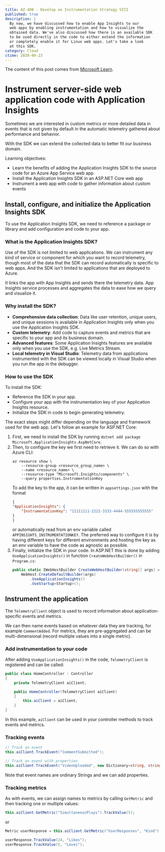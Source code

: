 ```yaml
---
title: AZ-400 - Develop an Instrumentation Strategy VIII
published: true
description: |
  By now, we have discussed how to enable App Insights to our
  web apps by enabling instrumentation and how to visualize the
  obtained data. We've also discussed how there is an available SDK
  to be used directly in the code to either extend the information
  or completely enable it for Linux web apps. Let's take a look
  at this SDK.
category: Cloud
ctime: 2020-09-23
---
```


The content of this post comes from [Microsoft Learn](https://docs.microsoft.com/en-us/learn/modules/instrument-web-app-code-with-application-insights/).

# Instrument server-side web application code with Application Insights

Sometimes we are interested in custom metrics or more detailed data in events that is not given by default in the automatic telemetry gathered about performance and behavior.

With the SDK we can extend the collected data to better fit our business domain.

Learning objectives:
* Learn the benefits of adding the Application Insights SDK to the source code for an Azure App Service web app
* Install the Application Insights SDK in an ASP.NET Core web app
* Instrument a web app with code to gather information about custom events

## Install, configure, and initialize the Application Insights SDK

To use the Application Insights SDK, we need to reference a package or library and add configuration and code to your app.

### What is the Application Insights SDK?

Use of the SDK is not limited to web applications. We can instrument any kind of service or component for which you want to record telemetry, though most of the data that the SDK can record automatically is specific to web apps. And the SDK isn't limited to applications that are deployed to Azure.

It links the app with App Insights and sends there the telemetry data. App Insights service processes and aggregates the data to ease how we query and visualize it.

### Why install the SDK?

* **Comprehensive data collection**: Data like user retention, unique users, and unique sessions is available in Application Insights only when you use the Application Insights SDK.
* **Custom telemetry**: Add code to capture events and metrics that are specific to your app and its business domain.
* **Advanced features**: Some Application Insights features are available only when you use the SDK, e.g. Live Metrics Stream.
* **Local telemetry in Visual Studio**: Telemetry data from applications instrumented with the SDK can be viewed locally in Visual Studio when you run the app in the debugger.

### How to use the SDK

To install the SDK:

* Reference the SDK in your app.
* Configure your app with the instrumentation key of your Application Insights resource.
* Initialize the SDK in code to begin generating telemetry.

The exact steps might differ depending on the language and framework used for the web app. Let's follow an example for ASP.NET Core:

1. First, we need to install the SDK by running `dotnet add package Microsoft.ApplicationInsights.AspNetCore`.
2. Then, to configure the key we first need to retrieve it. We can do so with Azure CLI:
    ```
    az resource show \
        --resource-group <resource_group_name> \
        --name <resource_name> \
        --resource-type "Microsoft.Insights/components" \
        --query properties.InstrumentationKey
    ```
    To add the key to the app, it can be written in `appsettings.json` with the format
    ```json
    {
    "ApplicationInsights": {
        "InstrumentationKey": "11111111-2222-3333-4444-555555555555"
    }
    }
    ```
    or automatically read from an env variable called `APPINSIGHTS_INSTRUMENTATIONKEY`. The preferred way to configure it is by having different keys for different environments and hosting the key as an env variable to have the code as agnostic as possible.
3. Finally, initialize the SDK in your code. In ASP.NET this is done by adding `UseApplicationInsights()` in function `CreateWebHostBuilder()` in `Program.cs`:
    ```c#
    public static IWebHostBuilder CreateWebHostBuilder(string[] args) =>
        WebHost.CreateDefaultBuilder(args)
            .UseApplicationInsights()
            .UseStartup<Startup>();
    ```

## Instrument the application

The `TelemetryClient` object is used to record information about application-specific events and metrics.

We can then name events based on whatever data they are tracking, for example `CommentAdded`. For metrics, they are pre-aggregated and can be multi-dimensional (record multiple values into a single metric).

### Add instrumentation to your code

After adding `UseApplicationInsights()` in the code, `TelemetryClient` is registered and can be called:

```c#
public class HomeController : Controller
{
    private TelemetryClient aiClient;

    public HomeController(TelemetryClient aiClient)
    {
        this.aiClient = aiClient;
    }
}
```

In this example, `aiClient` can be used in your controller methods to track events and metrics.

### Tracking events

```c#
// Track an event
this.aiClient.TrackEvent("CommentSubmitted");

// Track an event with properties
this.aiClient.TrackEvent("VideoUploaded", new Dictionary<string, string> {{"Category", "Sports"}, {"Format", "mp4"}});
```

Note that event names are ordinary Strings and we can add properties.

### Tracking metrics

As with events, we can assign names to metrics by calling `GetMetric` and then tracking one or multiple values:

```c#
this.aiClient.GetMetric("SimultaneousPlays").TrackValue(5);
```

or 

```c#
Metric userResponse = this.aiClient.GetMetric("UserResponses", "Kind");

userResponse.TrackValue(24, "Likes");
userResponse.TrackValue(5, "Loves");
```
